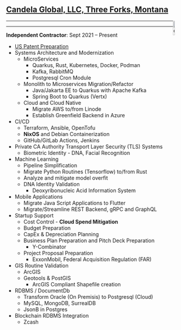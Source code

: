 ## [Candela Global, LLC, Three Forks, Montana](https://candela.global)

<img src="images/candela_logo.png" alt="candela_Logo" style="width:10%; float: right;">

---

---

**Independent Contractor**: Sept 2021 – Present

- [US Patent Preparation](../patents_pending.md)
- Systems Architecture and Modernization
  - MicroServices
    - Quarkus, Rust, Kubernetes, Docker, Podman
    - Kafka, RabbitMQ
    - Postgresql Cron Module
  - Monolith to Microservices Migration/Refactor
    - Java/Jakarta EE to Quarkus with Apache Kafka
    - Spring Boot to Quarkus (Vertx)
  - Cloud and Cloud Native
    - Migrate AWS to/from Linode
    - Establish Greenfield Backend in Azure
- CI/CD
  - Terraform, Ansible, OpenTofu
  - **NixOS** and Debian Containerization
  - GitHub/GitLab Actions, Jenkins
- Private CA Authority Transport Layer Security (TLS) Systems
  - Biometric Identity - DNA, Facial Recognition
- Machine Learning
  - Pipeline Simplification
  - Migrate Python Routines (Tensorflow) to/from Rust
  - Analyze and mitigate model overfit
  - DNA Identity Validation
    - Deoxyribonucleic Acid Information System
- Mobile Applications
  - Migrate Java Script Applications to Flutter
  - Migrate/Streamline REST Backend, gRPC and GraphQL
- Startup Support
  - Cost Control \- **Cloud Spend Mitigation**
  - Budget Preparation
  - CapEx & Depreciation Planning
  - Business Plan Preparation and Pitch Deck Preparation
    - Y-Combinator
  - Project Proposal Preparation
    - ExxonMobil, Federal Acquisition Regulation (FAR)
- GIS Routine Validation
  - ArcGIS
  - Geotools & PostGIS
    - ArcGIS Compliant Shapefile creation
- RDBMS / DocumentDb
  - Transform Oracle (On Premisis) to Postgresql (Cloud)
  - MySQL, MongoDB, SurrealDB
  - JsonB in Postgres
- Blockchain RDBMS Integration
  - Zcash
